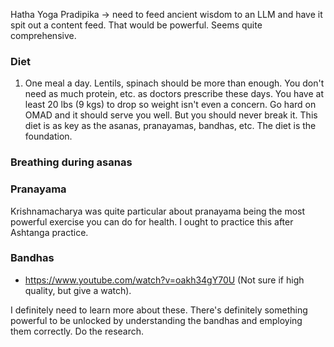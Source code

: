 Hatha Yoga Pradipika -> need to feed ancient wisdom to an LLM and have it spit out a content feed. That would be powerful. Seems quite comprehensive.

### Diet
1. One meal a day. Lentils, spinach should be more than enough. You don't need as much protein, etc. as doctors prescribe these days. You have at least 20 lbs (9 kgs) to drop so weight isn't even a concern. Go hard on OMAD and it should serve you well. But you should never break it. This diet is as key as the asanas, pranayamas, bandhas, etc. The diet is the foundation.
### Breathing during asanas

### Pranayama
Krishnamacharya was quite particular about pranayama being the most powerful exercise you can do for health. I ought to practice this after Ashtanga practice.
### Bandhas
- https://www.youtube.com/watch?v=oakh34gY70U (Not sure if high quality, but give a watch).

I definitely need to learn more about these. There's definitely something powerful to be unlocked by understanding the bandhas and employing them correctly. Do the research.